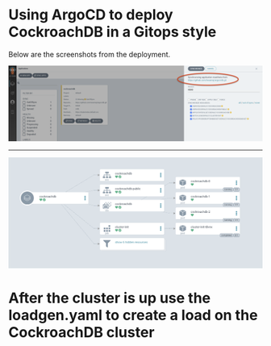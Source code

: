 # Using ArgoCD to deploy CockroachDB in a Gitops style

Below are the screenshots from the deployment.

<img src="cockroachdb1.png">

<p>
<p>
<HR>

<img src="cockroachdeploy.png">

# After the cluster is up use the loadgen.yaml to create a load on the CockroachDB cluster 
